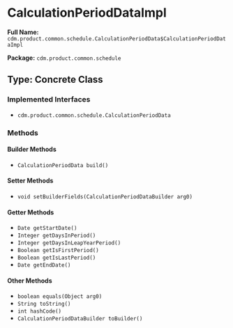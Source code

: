 # CalculationPeriodDataImpl

**Full Name:** `cdm.product.common.schedule.CalculationPeriodData$CalculationPeriodDataImpl`

**Package:** `cdm.product.common.schedule`

## Type: Concrete Class

### Implemented Interfaces

- `cdm.product.common.schedule.CalculationPeriodData`

### Methods

#### Builder Methods

- `CalculationPeriodData build()`

#### Setter Methods

- `void setBuilderFields(CalculationPeriodDataBuilder arg0)`

#### Getter Methods

- `Date getStartDate()`
- `Integer getDaysInPeriod()`
- `Integer getDaysInLeapYearPeriod()`
- `Boolean getIsFirstPeriod()`
- `Boolean getIsLastPeriod()`
- `Date getEndDate()`

#### Other Methods

- `boolean equals(Object arg0)`
- `String toString()`
- `int hashCode()`
- `CalculationPeriodDataBuilder toBuilder()`

